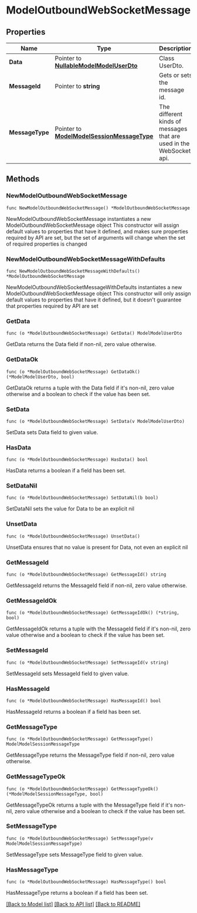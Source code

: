 # ModelOutboundWebSocketMessage

## Properties

Name | Type | Description | Notes
------------ | ------------- | ------------- | -------------
**Data** | Pointer to [**NullableModelModelUserDto**](ModelUserDto.md) | Class UserDto. | [optional] 
**MessageId** | Pointer to **string** | Gets or sets the message id. | [optional] 
**MessageType** | Pointer to [**ModelModelSessionMessageType**](ModelSessionMessageType.md) | The different kinds of messages that are used in the WebSocket api. | [optional] [readonly] [default to MODELMODELSESSIONMESSAGETYPE_USER_UPDATED]

## Methods

### NewModelOutboundWebSocketMessage

`func NewModelOutboundWebSocketMessage() *ModelOutboundWebSocketMessage`

NewModelOutboundWebSocketMessage instantiates a new ModelOutboundWebSocketMessage object
This constructor will assign default values to properties that have it defined,
and makes sure properties required by API are set, but the set of arguments
will change when the set of required properties is changed

### NewModelOutboundWebSocketMessageWithDefaults

`func NewModelOutboundWebSocketMessageWithDefaults() *ModelOutboundWebSocketMessage`

NewModelOutboundWebSocketMessageWithDefaults instantiates a new ModelOutboundWebSocketMessage object
This constructor will only assign default values to properties that have it defined,
but it doesn't guarantee that properties required by API are set

### GetData

`func (o *ModelOutboundWebSocketMessage) GetData() ModelModelUserDto`

GetData returns the Data field if non-nil, zero value otherwise.

### GetDataOk

`func (o *ModelOutboundWebSocketMessage) GetDataOk() (*ModelModelUserDto, bool)`

GetDataOk returns a tuple with the Data field if it's non-nil, zero value otherwise
and a boolean to check if the value has been set.

### SetData

`func (o *ModelOutboundWebSocketMessage) SetData(v ModelModelUserDto)`

SetData sets Data field to given value.

### HasData

`func (o *ModelOutboundWebSocketMessage) HasData() bool`

HasData returns a boolean if a field has been set.

### SetDataNil

`func (o *ModelOutboundWebSocketMessage) SetDataNil(b bool)`

 SetDataNil sets the value for Data to be an explicit nil

### UnsetData
`func (o *ModelOutboundWebSocketMessage) UnsetData()`

UnsetData ensures that no value is present for Data, not even an explicit nil
### GetMessageId

`func (o *ModelOutboundWebSocketMessage) GetMessageId() string`

GetMessageId returns the MessageId field if non-nil, zero value otherwise.

### GetMessageIdOk

`func (o *ModelOutboundWebSocketMessage) GetMessageIdOk() (*string, bool)`

GetMessageIdOk returns a tuple with the MessageId field if it's non-nil, zero value otherwise
and a boolean to check if the value has been set.

### SetMessageId

`func (o *ModelOutboundWebSocketMessage) SetMessageId(v string)`

SetMessageId sets MessageId field to given value.

### HasMessageId

`func (o *ModelOutboundWebSocketMessage) HasMessageId() bool`

HasMessageId returns a boolean if a field has been set.

### GetMessageType

`func (o *ModelOutboundWebSocketMessage) GetMessageType() ModelModelSessionMessageType`

GetMessageType returns the MessageType field if non-nil, zero value otherwise.

### GetMessageTypeOk

`func (o *ModelOutboundWebSocketMessage) GetMessageTypeOk() (*ModelModelSessionMessageType, bool)`

GetMessageTypeOk returns a tuple with the MessageType field if it's non-nil, zero value otherwise
and a boolean to check if the value has been set.

### SetMessageType

`func (o *ModelOutboundWebSocketMessage) SetMessageType(v ModelModelSessionMessageType)`

SetMessageType sets MessageType field to given value.

### HasMessageType

`func (o *ModelOutboundWebSocketMessage) HasMessageType() bool`

HasMessageType returns a boolean if a field has been set.


[[Back to Model list]](../README.md#documentation-for-models) [[Back to API list]](../README.md#documentation-for-api-endpoints) [[Back to README]](../README.md)


